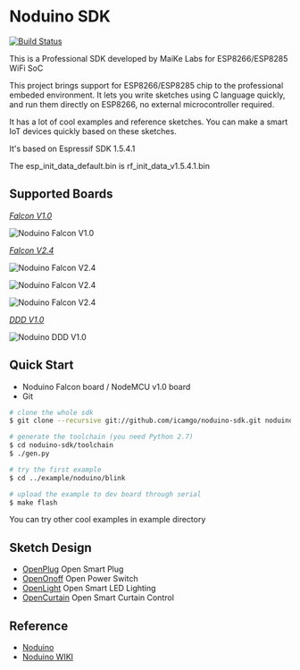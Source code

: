 Noduino SDK
===========================================
[![Build Status](https://travis-ci.org/icamgo/noduino-sdk.svg)](https://travis-ci.org/icamgo/noduino-sdk) 


This is a Professional SDK developed by MaiKe Labs for ESP8266/ESP8285 WiFi SoC

This project brings support for ESP8266/ESP8285 chip to the professional embeded environment. It lets you write sketches using C language quickly, and run them directly on ESP8266, no external microcontroller required.

It has a lot of cool examples and reference sketches. You can make a smart IoT devices quickly based on these sketches.

It's based on Espressif SDK 1.5.4.1

The esp_init_data_default.bin is rf_init_data_v1.5.4.1.bin


Supported Boards
------------------

[*Falcon V1.0*](http://wiki.jackslab.org/Noduino)

![Noduino Falcon V1.0](doc/Falcon-v1.0.jpg)


[*Falcon V2.4*](http://wiki.jackslab.org/Noduino)

![Noduino Falcon V2.4](doc/Falcon-v2.4.jpg)

![Noduino Falcon V2.4](doc/Falcon-v2.4p-1.jpg)

![Noduino Falcon V2.4](doc/Falcon-v2.4p-2.jpg)


[*DDD V1.0*](http://wiki.jackslab.org/Noduino)

![Noduino DDD V1.0](doc/DDD-v1.0.jpg)


Quick Start
------------------

- Noduino Falcon board / NodeMCU v1.0 board
- Git

```bash
# clone the whole sdk
$ git clone --recursive git://github.com/icamgo/noduino-sdk.git noduino-sdk

# generate the toolchain (you need Python 2.7)
$ cd noduino-sdk/toolchain
$ ./gen.py

# try the first example
$ cd ../example/noduino/blink

# upload the example to dev board through serial
$ make flash
```

You can try other cool examples in example directory


Sketch Design
------------------

* [OpenPlug](sketch/open-plug/README.md) Open Smart Plug
* [OpenOnoff](sketch/open-onoff/README.md) Open Power Switch
* [OpenLight](sketch/open-light/README.md) Open Smart LED Lighting
* [OpenCurtain](sketch/open-curtain/README.md) Open Smart Curtain Control


Reference
------------------

* [Noduino](http://noduino.org)
* [Noduino WIKI](http://wiki.jackslab.org/Noduino)
